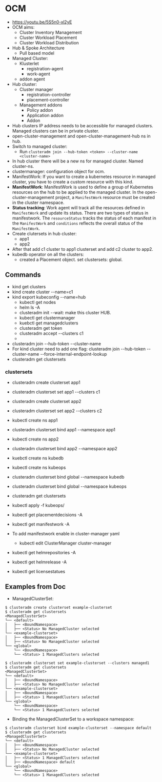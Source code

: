 # OCM
- https://youtu.be/5S5n0-xl2yE
- OCM aims:
    - Cluster Inventory Management
    - Cluster Workload Placement
    - Cluster Workload Distribution
- Hub & Spoke Architecture
    - Pull based model
- Managed Cluster:
    - Klusterlet
        - registration-agent
        - work-agent
    - addon agent
- Hub cluster:
  - Cluster manager
    - registration-controller
    - placement-controller
  - Management addons
    - Policy addon
    - Application addon
    - Addon
- Hub clusters IP address needs to be accessible for managed clusters. Managed clusters can be in private cluster.
- open-cluster-management and open-cluster-management-hub ns in hub.
- Switch to managed cluster:
  - Run `clusteradm join --hub-token <token> --cluster-name <cluster-name>`
- In hub cluster there will be a new ns for managed cluster. Named cluster-ns.
- clustermanager: configuration object for ocm.
- ManifestWork: If you want to create a kubernetes resource in managed cluster, you have to create a custom resource with this kind.
- **ManifestWork**: ManifestWork is used to define a group of Kubernetes resources on the hub to be applied to the managed cluster. In the open-cluster-management project, a `ManifestWork` resource must be created in the cluster namespace. 
- **Status tracking**: Work agent will track all the resources defined in `ManifestWork` and update its status. There are two types of status in manifestwork. The `resourceStatus` tracks the status of each manifest in the `ManifestWork` and `conditions` reflects the overall status of the `ManifestWork`.
- Create clutersets in hub cluster:
  - app1
  - app2
- After that add c1 cluster to app1 clusterset and add c2 cluster to app2.
- kubedb operator on all the clusters:
  - created a Placement object. set clustersets: global.













## Commands

- kind get clusters
- kind create cluster --name=c1
- kind export kubeconfig --name=hub
  - kubectl get nodes
  - helm ls -A
  - clusteradm init --wait: make this cluster HUB.
  - kubectl get clustermanager
  - kuebctl get managedclusters
  - clusteradm get token
  - clusteradm accept --clusters c1
  - 
- clusteradm join --hub-token <token> --cluster-name <cluster-name>
- For kind cluster need to add one flag: clusteradm join --hub-token <token> --cluster-name <cluster-name> --force-internal-endpoint-lookup
- clusteradm get clustersets

### clustersets

- clusteradm create clusterset app1
- clusteradm clusterset set app1 --clusters c1

- clusteradm create clusterset app2
- clusteradm clusterset set app2 --clusters c2

- kubectl create ns app1
- clusteradm clusterset bind app1 --namespace app1

- kubectl create ns app2
- clusteradm clusterset bind app2 --namespace app2

- kuebctl create ns kubedb
- kubectl create ns kubeops
- clusteradm clusterset bind global --namespace kubedb
- clusteradm clusterset bind global --namespace kubeops
- clusteradm get clustersets

- kubectl apply -f kubeops/
- kubectl get placementdecisions -A
- kubectl get manifestwork -A

- To add manifestwork enable in cluster-manager yaml
  - kubectl edit ClusterManager cluster-manager
- kubectl get helmrepositories -A
- kubectl get helmrelease -A
- kubectl get licensestatues



## Examples from Doc


- ManagedClusterSet:
```
$ clusteradm create clusterset example-clusterset
$ clusteradm get clustersets
<ManagedClusterSet>
└── <default>
│   ├── <BoundNamespace>
│   ├── <Status> No ManagedCluster selected
└── <example-clusterset>
│   ├── <BoundNamespace>
│   ├── <Status> No ManagedCluster selected
└── <global>
    └── <BoundNamespace>
    └── <Status> 1 ManagedClusters selected
```

```
$ clusteradm clusterset set example-clusterset --clusters managed1
$ clusteradm get clustersets
<ManagedClusterSet>
└── <default>
│   ├── <BoundNamespace>
│   ├── <Status> No ManagedCluster selected
└── <example-clusterset>
│   ├── <BoundNamespace>
│   ├── <Status> 1 ManagedClusters selected
└── <global>
    └── <BoundNamespace>
    └── <Status> 1 ManagedClusters selected
```

- Binding the ManagedClusterSet to a workspace namespace:
```
$ clusteradm clusterset bind example-clusterset --namespace default
$ clusteradm get clustersets
<ManagedClusterSet>
└── <default>
│   ├── <BoundNamespace>
│   ├── <Status> No ManagedCluster selected
└── <example-clusterset>
│   ├── <Status> 1 ManagedClusters selected
│   ├── <BoundNamespace> default
└── <global>
    └── <BoundNamespace>
    └── <Status> 1 ManagedClusters selected
```